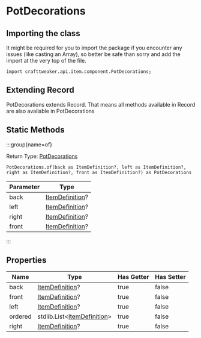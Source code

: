 # PotDecorations

## Importing the class

It might be required for you to import the package if you encounter any issues (like casting an Array), so better be safe than sorry and add the import at the very top of the file.
```zenscript
import crafttweaker.api.item.component.PotDecorations;
```


## Extending Record

PotDecorations extends Record. That means all methods available in Record are also available in PotDecorations

## Static Methods

:::group{name=of}

Return Type: [PotDecorations](/vanilla/api/item/component/PotDecorations)

```zenscript
PotDecorations.of(back as ItemDefinition?, left as ItemDefinition?, right as ItemDefinition?, front as ItemDefinition?) as PotDecorations
```

| Parameter |                        Type                         |
|-----------|-----------------------------------------------------|
| back      | [ItemDefinition](/vanilla/api/item/ItemDefinition)? |
| left      | [ItemDefinition](/vanilla/api/item/ItemDefinition)? |
| right     | [ItemDefinition](/vanilla/api/item/ItemDefinition)? |
| front     | [ItemDefinition](/vanilla/api/item/ItemDefinition)? |


:::

## Properties

|  Name   |                                 Type                                  | Has Getter | Has Setter |
|---------|-----------------------------------------------------------------------|------------|------------|
| back    | [ItemDefinition](/vanilla/api/item/ItemDefinition)?                   | true       | false      |
| front   | [ItemDefinition](/vanilla/api/item/ItemDefinition)?                   | true       | false      |
| left    | [ItemDefinition](/vanilla/api/item/ItemDefinition)?                   | true       | false      |
| ordered | stdlib.List&lt;[ItemDefinition](/vanilla/api/item/ItemDefinition)&gt; | true       | false      |
| right   | [ItemDefinition](/vanilla/api/item/ItemDefinition)?                   | true       | false      |

